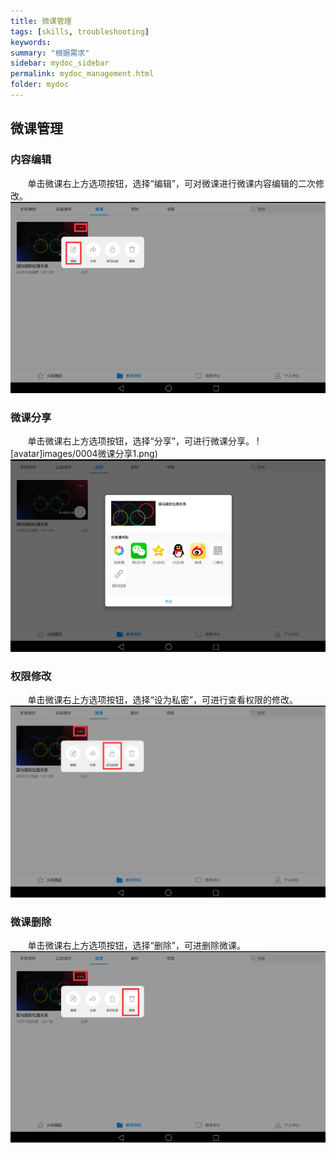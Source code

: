 ```yaml
---
title: 微课管理
tags: [skills, troubleshooting]
keywords:
summary: "根据需求"
sidebar: mydoc_sidebar
permalink: mydoc_management.html
folder: mydoc
---
```


## 微课管理

### 内容编辑
&#160; &#160; &#160; &#160;单击微课右上方选项按钮，选择“编辑”，可对微课进行微课内容编辑的二次修改。
![avatar](images/0004二次内容编辑.png) 
### 微课分享
&#160; &#160; &#160; &#160;单击微课右上方选项按钮，选择“分享”，可进行微课分享。
![avatar]images/0004微课分享1.png)
![avatar](images/0004微课分享2.png)  
### 权限修改
&#160; &#160; &#160; &#160;单击微课右上方选项按钮，选择“设为私密”，可进行查看权限的修改。
![avatar](images/0004权限修改.png) 
### 微课删除
&#160; &#160; &#160; &#160;单击微课右上方选项按钮，选择“删除”，可进删除微课。
![avatar](images/0004微课删除.png)
